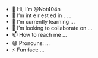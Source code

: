 - 👋 Hi, I’m @Not404n 
-  👀 I’m  int e     r     est   ed in   .      .  .      
- 🌱 I’m currently learning  ...     
- 💞️ I’m looking to collaborate on ...  
- 📫 How to reach me ...
- 😄 Pronouns: ...
- ⚡ Fun fact: ...

<!---
Not404n/Not404n is a ✨ special ✨ repository because its `README.md` (this file) appears on your GitHub profile.
You can click the Preview link to take a look at your changes.
--->
